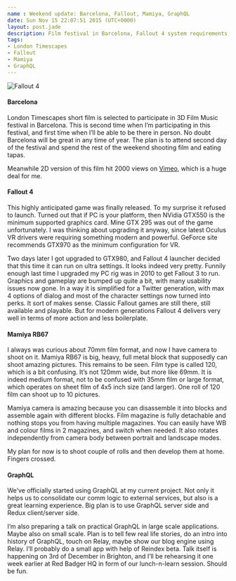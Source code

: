 ```yaml
---
name : Weekend update: Barcelona, Fallout, Mamiya, GraphQL
date: Sun Nov 15 22:07:51 2015 (UTC+0000)
layout: post.jade
description: Film festival in Barcelona, Fallout 4 system requirements, Mamiya and medium format photography, GraphQL in practice
tags:
- London Timescapes
- Fallout
- Mamiya
- GraphQL
---
```


<img src="https://alexsavin.me/photos/2015-11-fallout-4/fallout4-subway.jpg" class="featured" alt="Fallout 4">

#### Barcelona

London Timescapes short film is selected to participate in 3D Film Music festival in Barcelona. This is second time when I’m participating in this festival, and first time when I’ll be able to be there in person. No doubt Barcelona will be great in any time of year. The plan is to attend second day of the festival and spend the rest of the weekend shooting film and eating tapas.

Meanwhile 2D version of this film hit 2000 views on [Vimeo](https://vimeo.com/144267009), which is a huge deal for me.

#### Fallout 4

This highly anticipated game was finally released. To my surprise it refused to launch. Turned out that if PC is your platform, then NVidia GTX550 is the minimum supported graphics card. Mine GTX 295 was out of the game unfortunately. I was thinking about upgrading it anyway, since latest Oculus VR drivers were requiring something modern and powerful. GeForce site recommends GTX970 as the minimum configuration for VR.

Two days later I got upgraded to GTX980, and Fallout 4 launcher decided that this time it can run on ultra settings. It looks indeed very pretty. Funnily enough last time I upgraded my PC rig was in 2010 to get Fallout 3 to run. Graphics and gameplay are bumped up quite a bit, with many usability issues now gone. In a way it is simplified for a Twitter generation, with max 4 options of dialog and most of the character settings now turned into perks. It sort of makes sense. Classic Fallout games are still there, still available and playable. But for modern generations Fallout 4 delivers very well in terms of more action and less boilerplate.

#### Mamiya RB67

I always was curious about 70mm film format, and now I have camera to shoot on it. Mamiya RB67 is big, heavy, full metal block that supposedly can shoot amazing pictures. This remains to be seen. Film type is called 120, which is a bit confusing. It’s not 120mm wide, but more like 69mm. It is indeed medium format, not to be confused with 35mm film or large format, which  operates on sheet film of 4x5 inch size (and larger). One roll of 120 film can shoot up to 10 pictures.

Mamiya camera is amazing because you can disassemble it into blocks and assemble again with different blocks. Film magazine is fully detachable and nothing stops you from having multiple magazines. You can easily have WB and colour films in 2 magazines, and switch when needed. It also rotates independently from camera body between portrait and landscape modes.

My plan for now is to shoot couple of rolls and then develop them at home. Fingers crossed.

#### GraphQL

We’ve officially started using GraphQL at my current project. Not only it helps us to consolidate our comm logic to external services, but also is a great learning experience. Big plan is to use GraphQL server side and Redux client/server side.

I’m also preparing a talk on practical GraphQL in large scale applications. Maybe also on small scale. Plan is to tell few real life stories, do an intro into history of GraphQL, touch on Relay, maybe show our blog engine using Relay. I’ll probably do a small app with help of Reindex beta. Talk itself is happening on 3rd of December in Brighton, and I’ll be rehearsing it one week earlier at Red Badger HQ in form of our lunch-n-learn session. Should be fun.
